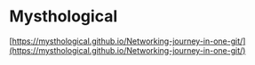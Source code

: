 # Mysthological

[https://mysthological.github.io/Networking-journey-in-one-git/](https://mysthological.github.io/Networking-journey-in-one-git/)
